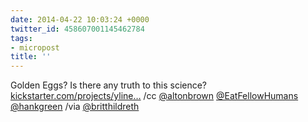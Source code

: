 ```yaml
---
date: 2014-04-22 10:03:24 +0000
twitter_id: 458607001145462784
tags:
- micropost
title: ''
---
```


Golden Eggs? Is there any truth to this science? [kickstarter.com/projects/yline…](https://www.kickstarter.com/projects/ylinedesign/a-goose-that-lays-golden-eggs?ref=category) /cc [@altonbrown](https://twitter.com/altonbrown) [@EatFellowHumans](https://twitter.com/EatFellowHumans) [@hankgreen](https://twitter.com/hankgreen) /via [@britthildreth](https://twitter.com/britthildreth)
